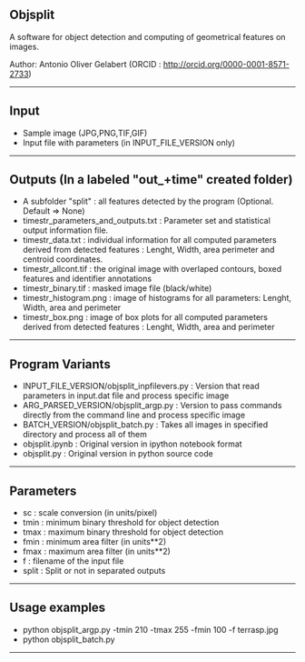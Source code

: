 ## Objsplit

 A software for object detection and computing of geometrical features on images.

 Author: Antonio Oliver Gelabert (ORCID : http://orcid.org/0000-0001-8571-2733)
 
-----------------------------------------------------------------------------------------------------------------------------
**Input**
-----------------------------------------------------------------------------------------------------------------------------
+ Sample image (JPG,PNG,TIF,GIF)
+ Input file with parameters (in INPUT_FILE_VERSION only)
-----------------------------------------------------------------------------------------------------------------------------
**Outputs** (In a labeled "out_+time" created folder)
-----------------------------------------------------------------------------------------------------------------------------
+ A subfolder "split" : all features detected by the program (Optional. Default => None)
+ timestr_parameters_and_outputs.txt : Parameter set and statistical output information file.
+ timestr_data.txt : individual information for all computed parameters derived from detected features : Lenght, Width, area perimeter and centroid coordinates.
+ timestr_allcont.tif  : the original image with overlaped contours, boxed features and identifier annotations 
+ timestr_binary.tif   : masked image file (black/white)
+ timestr_histogram.png : image of histograms for all parameters: Lenght, Width, area and perimeter
+ timestr_box.png       : image of box plots for all computed parameters derived from detected features : Lenght, Width, area and perimeter
-----------------------------------------------------------------------------------------------------------------------------
**Program Variants**
 -----------------------------------------------------------------------------------------------------------------------------
 + INPUT_FILE_VERSION/objsplit_inpfilevers.py   : Version that read parameters in input.dat file and process specific image
 + ARG_PARSED_VERSION/objsplit_argp.py          : Version to pass commands directly from the command line and process specific image
 + BATCH_VERSION/objsplit_batch.py              : Takes all images in specified directory and process all of them
 + objsplit.ipynb                               : Original version in ipython notebook format
 + objsplit.py                                  : Original version in python source code
 -----------------------------------------------------------------------------------------------------------------------------
**Parameters**
 -----------------------------------------------------------------------------------------------------------------------------
+ sc : scale conversion (in units/pixel)
+ tmin : minimum binary threshold for object detection
+ tmax : maximum binary threshold for object detection
+ fmin : minimum area filter (in units**2)
+ fmax : maximum area filter (in units**2)
+ f   : filename of the input file
+ split : Split or not in separated outputs
 -----------------------------------------------------------------------------------------------------------------------------
**Usage examples**
 -----------------------------------------------------------------------------------------------------------------------------
+ python objsplit_argp.py -tmin 210 -tmax 255 -fmin 100 -f terrasp.jpg 
+ python objsplit_batch.py
 -----------------------------------------------------------------------------------------------------------------------------
